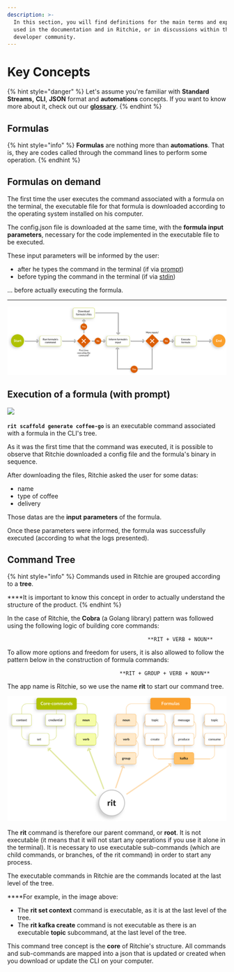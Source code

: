 ```yaml
---
description: >-
  In this section, you will find definitions for the main terms and expressions
  used in the documentation and in Ritchie, or in discussions within the
  developer community.
---
```


# Key Concepts

{% hint style="danger" %}
Let's assume you're familiar with **Standard Streams,** **CLI**, **JSON** format and **automations** concepts. If you want to know more about it, check out our [**glossary**](glossary.md). 
{% endhint %}

## Formulas

{% hint style="info" %}
**Formulas** are nothing more than **automations**. That is, they are codes called through the command lines to perform some operation. 
{% endhint %}

## **Formulas o**n demand

The first time the user executes the command associated with a formula on the terminal, the executable file for that formula is downloaded according to the operating system installed on his computer. 

The config.json file is downloaded at the same time, with the **formula input parameters**, necessary for the code implemented in the executable file to be executed. 

These input parameters will be informed by the user: 

* after he types the command in the terminal \(if via [prompt](getting-started/commands/prompt.md)\) 
* before typing the command in the terminal \(if via [stdin](getting-started/commands/stdin.md)\) 

... before actually executing the formula.  
****

![](.gitbook/assets/fluxo-formulas%20%283%29%20%283%29%20%283%29.png)

## Execution of a formula \(with prompt\)

![](.gitbook/assets/rit-scaffold-generate-coffee-go%20%281%29.gif)

**`rit scaffold generate coffee-go`** is an executable command associated with a formula in the CLI's tree.

As it was the first time that the command was executed, it is possible to observe that Ritchie downloaded a config file and the formula's binary in sequence.

After downloading the files, Ritchie asked the user for some datas: 

* name
* type of coffee 
* delivery

Those datas are the **input** **parameters** of the formula.

Once these parameters were informed, the formula was successfully executed \(according to what the logs presented\).

## Command Tree

{% hint style="info" %}
Commands used in Ritchie are grouped according to a **tree**.   
  
****It is important to know this concept in order to actually understand the structure of the product.
{% endhint %}

In the case of Ritchie, the **Cobra** \(a Golang library\) pattern was followed using the following logic of building core commands:

                                                 **RIT + VERB + NOUN**

To allow more options and freedom for users, it is also allowed to follow the pattern below in the construction of formula commands:

                                        **RIT + GROUP + VERB + NOUN**

The app name is Ritchie, so we use the name **rit** to start our command tree.

![](.gitbook/assets/arvore-rit%20%281%29%20%281%29.png)

The **rit** command is therefore our parent command, or **root**. It is not executable \(it means that it will not start any operations if you use it alone in the terminal\). It is necessary to use executable sub-commands \(which are child commands, or branches, of the rit command\) in order to start any process.

The executable commands in Ritchie are the commands located at the last level of the tree.  
  
****For example, in the image above: 

* The **rit set context** command is executable, as it is at the last level of the tree. 
* The **rit kafka create** command is not executable as there is an executable **topic** subcommand, at the last level of the tree.

This command tree concept is the **core** of Ritchie's structure. All commands and sub-commands are mapped into a json that is updated or created when you download or update the CLI on your computer.

